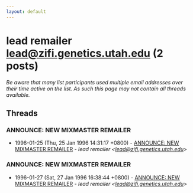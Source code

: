 ```yaml
---
layout: default
---
```


# lead remailer <lead@zifi.genetics.utah.edu> (2 posts)

_Be aware that many list participants used multiple email addresses over their time active on the list. As such this page may not contain all threads available._

## Threads

### ANNOUNCE:  NEW MIXMASTER REMAILER
+ 1996-01-25 (Thu, 25 Jan 1996 14:31:17 +0800) - [ANNOUNCE:  NEW MIXMASTER REMAILER](/archive/1996/01/b7543550538c37f072173bf02508e5d274373581758ad73f1b7352dfc2a6b845) - _lead remailer \<lead@zifi.genetics.utah.edu\>_

### ANNOUNCE:  NEW MIXMASTER REMAILER
+ 1996-01-27 (Sat, 27 Jan 1996 16:38:44 +0800) - [ANNOUNCE:  NEW MIXMASTER REMAILER](/archive/1996/01/e419c0011799a8a4e08ad9375e340a1fa8fc6593038678f0d894dc92d464cd25) - _lead remailer \<lead@zifi.genetics.utah.edu\>_

